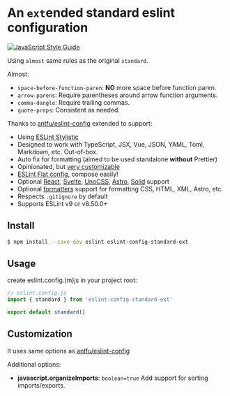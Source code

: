# An `ext`ended standard eslint configuration

[![JavaScript Style Guide](https://img.shields.io/badge/code_style-standard--ext-05ae89.svg)](https://github.com/tinchoz49/eslint-config-standard-ext)

Using `almost` same rules as the original `standard`.

Almost:

- `space-before-function-paren`: __NO__ more space before function paren.
- `arrow-parens`: Require parentheses around arrow function arguments.
- `comma-dangle`: Require trailing commas.
- `quote-props`: Consistent as needed.

Thanks to [antfu/eslint-config][eslint-config] extended to support:

- Using [ESLint Stylistic](https://github.com/eslint-stylistic/eslint-stylistic)
- Designed to work with TypeScript, JSX, Vue, JSON, YAML, Toml, Markdown, etc. Out-of-box.
- Auto fix for formatting (aimed to be used standalone **without** Prettier)
- Opinionated, but [very customizable](#customization)
- [ESLint Flat config](https://eslint.org/docs/latest/use/configure/configuration-files-new), compose easily!
- Optional [React][eslint-config-react], [Svelte](eslint-config-svelte), [UnoCSS](eslint-config-unocss), [Astro](eslint-config-astro), [Solid](eslint-config-solid) support
- Optional [formatters](#eslint-config-formatters) support for formatting CSS, HTML, XML, Astro, etc.
- Respects `.gitignore` by default
- Supports ESLint v9 or v8.50.0+

## Install

```bash
$ npm install --save-dev eslint eslint-config-standard-ext
```

## Usage

create eslint.config.(m)js in your project root:

```js
// eslint.config.js
import { standard } from 'eslint-config-standard-ext'

export default standard()
```

## Customization

It uses same options as [antfu/eslint-config](https://github.com/antfu/eslint-config?tab=readme-ov-file#customization)

Additional options:
  - **javascript.organizeImports**: `boolean=true` Add support for sorting imports/exports.

[eslint-config]: https://github.com/antfu/eslint-config
[eslint-config-react]: https://github.com/antfu/eslint-config#react
[eslint-config-svelte]: https://github.com/antfu/eslint-config#svelte
[eslint-config-unocss]: https://github.com/antfu/eslint-config#unocss
[eslint-config-astro]: https://github.com/antfu/eslint-config#astro
[eslint-config-solid]: https://github.com/antfu/eslint-config#solid
[eslint-config-formatters]: https://github.com/antfu/eslint-config#formatters
